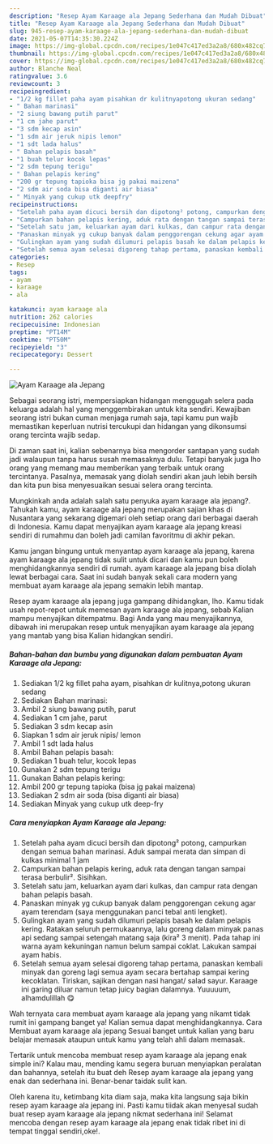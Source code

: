 ```yaml
---
description: "Resep Ayam Karaage ala Jepang Sederhana dan Mudah Dibuat"
title: "Resep Ayam Karaage ala Jepang Sederhana dan Mudah Dibuat"
slug: 945-resep-ayam-karaage-ala-jepang-sederhana-dan-mudah-dibuat
date: 2021-05-07T14:35:30.224Z
image: https://img-global.cpcdn.com/recipes/1e047c417ed3a2a8/680x482cq70/ayam-karaage-ala-jepang-foto-resep-utama.jpg
thumbnail: https://img-global.cpcdn.com/recipes/1e047c417ed3a2a8/680x482cq70/ayam-karaage-ala-jepang-foto-resep-utama.jpg
cover: https://img-global.cpcdn.com/recipes/1e047c417ed3a2a8/680x482cq70/ayam-karaage-ala-jepang-foto-resep-utama.jpg
author: Blanche Neal
ratingvalue: 3.6
reviewcount: 3
recipeingredient:
- "1/2 kg fillet paha ayam pisahkan dr kulitnyapotong ukuran sedang"
- " Bahan marinasi"
- "2 siung bawang putih parut"
- "1 cm jahe parut"
- "3 sdm kecap asin"
- "1 sdm air jeruk nipis lemon"
- "1 sdt lada halus"
- " Bahan pelapis basah"
- "1 buah telur kocok lepas"
- "2 sdm tepung terigu"
- " Bahan pelapis kering"
- "200 gr tepung tapioka bisa jg pakai maizena"
- "2 sdm air soda bisa diganti air biasa"
- " Minyak yang cukup utk deepfry"
recipeinstructions:
- "Setelah paha ayam dicuci bersih dan dipotong² potong, campurkan dengan semua bahan marinasi. Aduk sampai merata dan simpan di kulkas minimal 1 jam"
- "Campurkan bahan pelapis kering, aduk rata dengan tangan sampai terasa berbulir². Sisihkan."
- "Setelah satu jam, keluarkan ayam dari kulkas, dan campur rata dengan bahan pelapis basah."
- "Panaskan minyak yg cukup banyak dalam penggorengan cekung agar ayam terendam (saya menggunakan panci tebal anti lengket)."
- "Gulingkan ayam yang sudah dilumuri pelapis basah ke dalam pelapis kering. Ratakan seluruh permukaannya, lalu goreng dalam minyak panas api sedang sampai setengah matang saja (kira² 3 menit). Pada tahap ini warna ayam kekuningan namun belum sampai coklat. Lakukan sampai ayam habis."
- "Setelah semua ayam selesai digoreng tahap pertama, panaskan kembali minyak dan goreng lagi semua ayam secara bertahap sampai kering kecoklatan. Tiriskan, sajikan dengan nasi hangat/ salad sayur. Karaage ini garing diluar namun tetap juicy bagian dalamnya. Yuuuuum, alhamdulillah 😋"
categories:
- Resep
tags:
- ayam
- karaage
- ala

katakunci: ayam karaage ala 
nutrition: 262 calories
recipecuisine: Indonesian
preptime: "PT14M"
cooktime: "PT50M"
recipeyield: "3"
recipecategory: Dessert

---
```



![Ayam Karaage ala Jepang](https://img-global.cpcdn.com/recipes/1e047c417ed3a2a8/680x482cq70/ayam-karaage-ala-jepang-foto-resep-utama.jpg)

Sebagai seorang istri, mempersiapkan hidangan menggugah selera pada keluarga adalah hal yang menggembirakan untuk kita sendiri. Kewajiban seorang istri bukan cuman menjaga rumah saja, tapi kamu pun wajib memastikan keperluan nutrisi tercukupi dan hidangan yang dikonsumsi orang tercinta wajib sedap.

Di zaman  saat ini, kalian sebenarnya bisa mengorder santapan yang sudah jadi walaupun tanpa harus susah memasaknya dulu. Tetapi banyak juga lho orang yang memang mau memberikan yang terbaik untuk orang tercintanya. Pasalnya, memasak yang diolah sendiri akan jauh lebih bersih dan kita pun bisa menyesuaikan sesuai selera orang tercinta. 



Mungkinkah anda adalah salah satu penyuka ayam karaage ala jepang?. Tahukah kamu, ayam karaage ala jepang merupakan sajian khas di Nusantara yang sekarang digemari oleh setiap orang dari berbagai daerah di Indonesia. Kamu dapat menyajikan ayam karaage ala jepang kreasi sendiri di rumahmu dan boleh jadi camilan favoritmu di akhir pekan.

Kamu jangan bingung untuk menyantap ayam karaage ala jepang, karena ayam karaage ala jepang tidak sulit untuk dicari dan kamu pun boleh menghidangkannya sendiri di rumah. ayam karaage ala jepang bisa diolah lewat berbagai cara. Saat ini sudah banyak sekali cara modern yang membuat ayam karaage ala jepang semakin lebih mantap.

Resep ayam karaage ala jepang juga gampang dihidangkan, lho. Kamu tidak usah repot-repot untuk memesan ayam karaage ala jepang, sebab Kalian mampu menyajikan ditempatmu. Bagi Anda yang mau menyajikannya, dibawah ini merupakan resep untuk menyajikan ayam karaage ala jepang yang mantab yang bisa Kalian hidangkan sendiri.

<!--inarticleads1-->

##### Bahan-bahan dan bumbu yang digunakan dalam pembuatan Ayam Karaage ala Jepang:

1. Sediakan 1/2 kg fillet paha ayam, pisahkan dr kulitnya,potong ukuran sedang
1. Sediakan  Bahan marinasi:
1. Ambil 2 siung bawang putih, parut
1. Sediakan 1 cm jahe, parut
1. Sediakan 3 sdm kecap asin
1. Siapkan 1 sdm air jeruk nipis/ lemon
1. Ambil 1 sdt lada halus
1. Ambil  Bahan pelapis basah:
1. Sediakan 1 buah telur, kocok lepas
1. Gunakan 2 sdm tepung terigu
1. Gunakan  Bahan pelapis kering:
1. Ambil 200 gr tepung tapioka (bisa jg pakai maizena)
1. Sediakan 2 sdm air soda (bisa diganti air biasa)
1. Sediakan  Minyak yang cukup utk deep-fry




<!--inarticleads2-->

##### Cara menyiapkan Ayam Karaage ala Jepang:

1. Setelah paha ayam dicuci bersih dan dipotong² potong, campurkan dengan semua bahan marinasi. Aduk sampai merata dan simpan di kulkas minimal 1 jam
1. Campurkan bahan pelapis kering, aduk rata dengan tangan sampai terasa berbulir². Sisihkan.
1. Setelah satu jam, keluarkan ayam dari kulkas, dan campur rata dengan bahan pelapis basah.
1. Panaskan minyak yg cukup banyak dalam penggorengan cekung agar ayam terendam (saya menggunakan panci tebal anti lengket).
1. Gulingkan ayam yang sudah dilumuri pelapis basah ke dalam pelapis kering. Ratakan seluruh permukaannya, lalu goreng dalam minyak panas api sedang sampai setengah matang saja (kira² 3 menit). Pada tahap ini warna ayam kekuningan namun belum sampai coklat. Lakukan sampai ayam habis.
1. Setelah semua ayam selesai digoreng tahap pertama, panaskan kembali minyak dan goreng lagi semua ayam secara bertahap sampai kering kecoklatan. Tiriskan, sajikan dengan nasi hangat/ salad sayur. Karaage ini garing diluar namun tetap juicy bagian dalamnya. Yuuuuum, alhamdulillah 😋




Wah ternyata cara membuat ayam karaage ala jepang yang nikamt tidak rumit ini gampang banget ya! Kalian semua dapat menghidangkannya. Cara Membuat ayam karaage ala jepang Sesuai banget untuk kalian yang baru belajar memasak ataupun untuk kamu yang telah ahli dalam memasak.

Tertarik untuk mencoba membuat resep ayam karaage ala jepang enak simple ini? Kalau mau, mending kamu segera buruan menyiapkan peralatan dan bahannya, setelah itu buat deh Resep ayam karaage ala jepang yang enak dan sederhana ini. Benar-benar taidak sulit kan. 

Oleh karena itu, ketimbang kita diam saja, maka kita langsung saja bikin resep ayam karaage ala jepang ini. Pasti kamu tiidak akan menyesal sudah buat resep ayam karaage ala jepang nikmat sederhana ini! Selamat mencoba dengan resep ayam karaage ala jepang enak tidak ribet ini di tempat tinggal sendiri,oke!.


